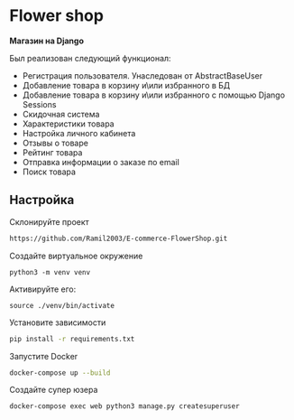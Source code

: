 # Flower shop

**Магазин на Django** 

Был реализован следующий функционал:
- Регистрация пользователя. Унаследован от AbstractBaseUser
- Добавление товара в корзину и\или избранного в БД
- Добавление товара в корзину и\или избранного с помощью Django Sessions
- Скидочная система
- Характеристики товара
- Настройка личного кабинета
- Отзывы о товаре
- Рейтинг товара
- Отправка информации о заказе по email
- Поиск товара

## Настройка

Склонируйте проект

```bash
https://github.com/Ramil2003/E-commerce-FlowerShop.git
```

Создайте виртуальное окружение
```
python3 -m venv venv
```

Активируйте его:
```
source ./venv/bin/activate
```

Установите зависимости

```bash
pip install -r requirements.txt
```

Запустите Docker

```bash
docker-compose up --build
```

Создайте супер юзера

```bash
docker-compose exec web python3 manage.py createsuperuser
```
